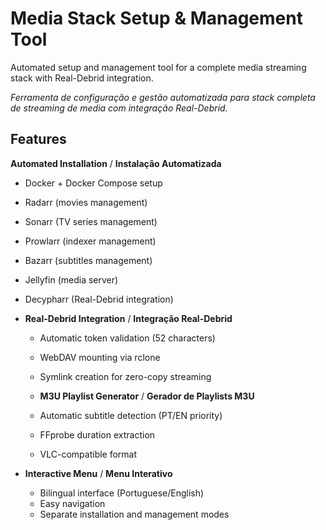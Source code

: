 # Media Stack Setup & Management Tool

Automated setup and management tool for a complete media streaming stack with Real-Debrid integration.

*Ferramenta de configuração e gestão automatizada para stack completa de streaming de media com integração Real-Debrid.*

## Features 

 **Automated Installation** / **Instalação Automatizada**
  - Docker + Docker Compose setup
  - Radarr (movies management)
  - Sonarr (TV series management)
  - Prowlarr (indexer management)
  - Bazarr (subtitles management)
  - Jellyfin (media server)
  - Decypharr (Real-Debrid integration)

- **Real-Debrid Integration** / **Integração Real-Debrid**
  - Automatic token validation (52 characters)
  - WebDAV mounting via rclone
  - Symlink creation for zero-copy streaming

  - **M3U Playlist Generator** / **Gerador de Playlists M3U**
  - Automatic subtitle detection (PT/EN priority)
  - FFprobe duration extraction
  - VLC-compatible format

- **Interactive Menu** / **Menu Interativo**
  - Bilingual interface (Portuguese/English)
  - Easy navigation
  - Separate installation and management modes
